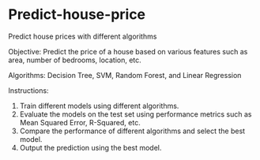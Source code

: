 # Predict-house-price 
Predict house prices with different algorithms

Objective: Predict the price of a house based on various features such as area, number of
bedrooms, location, etc.

Algorithms: Decision Tree, SVM, Random Forest, and Linear Regression

Instructions:
1. Train different models using different algorithms.
2. Evaluate the models on the test set using performance metrics such as Mean Squared Error,
R-Squared, etc.
3. Compare the performance of different algorithms and select the best model.
4. Output the prediction using the best model.
